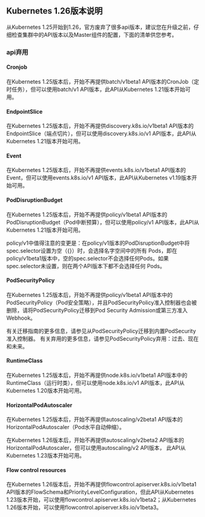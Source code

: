## Kubernetes 1.26版本说明

从Kubernetes 1.25开始到1.26，官方废弃了很多api版本，建议您在升级之前，仔细检查集群中的API版本以及Master组件的配置，下面的清单供您参考。


### api弃用
   
#### Cronjob

在Kubernetes 1.25版本后，开始不再提供batch/v1beta1 API版本的CronJob（定时任务），但可以使用batch/v1 API版本，此API从Kubernetes 1.21版本开始可用。
  
#### EndpointSlice
    
在Kubernetes 1.25版本后，开始不再提供discovery.k8s.io/v1beta1 API版本的EndpointSlice（端点切片），但可以使用discovery.k8s.io/v1 API版本，此API从Kubernetes 1.21版本开始可用。

#### Event

在Kubernetes 1.25版本后，开始不再提供events.k8s.io/v1beta1 API版本的Event，但可以使用events.k8s.io/v1 API版本，此API从Kubernetes v1.19版本开始可用。

#### PodDisruptionBudget

在Kubernetes 1.25版本后，开始不再提供policy/v1beta1 API版本的PodDisruptionBudget（Pod中断预算），但可以使用policy/v1 API版本，此API从Kubernetes 1.21版本开始可用。

policy/v1中值得注意的变更是：在policy/v1版本的PodDisruptionBudget中将spec.selector设置为空（{}）时，会选择名字空间中的所有 Pods，即在policy/v1beta1版本中，空的spec.selector不会选择任何Pods。如果spec.selector未设置，则在两个API版本下都不会选择任何 Pods。

#### PodSecurityPolicy

在Kubernetes 1.25版本后，开始不再提供policy/v1beta1 API版本中的PodSecurityPolicy（Pod安全策略），并且PodSecurityPolicy准入控制器也会被删除，请将PodSecurityPolicy迁移到Pod Security Admission或第三方准入Webhook。

有关迁移指南的更多信息，请参见从PodSecurityPolicy迁移到内置PodSecurity准入控制器。 有关弃用的更多信息，请参见PodSecurityPolicy弃用：过去、现在和未来。

#### RuntimeClass

在Kubernetes 1.25版本后，开始不再提供node.k8s.io/v1beta1 API版本中的RuntimeClass（运行时类），但可以使用node.k8s.io/v1 API版本，此API从Kubernetes 1.20版本开始可用。

#### HorizontalPodAutoscaler

在Kubernetes 1.25版本后，开始不再提供autoscaling/v2beta1 API版本的HorizontalPodAutoscaler（Pod水平自动伸缩）。

在Kubernetes 1.26版本后，开始不再提供autoscaling/v2beta2 API版本的HorizontalPodAutoscaler，但可以使用autoscaling/v2 API版本， 此API从Kubernetes 1.23版本开始可用。

#### Flow control resources

在Kubernetes 1.26版本后，开始不再提供flowcontrol.apiserver.k8s.io/v1beta1 API版本的FlowSchema和PriorityLevelConfiguration，但此API从Kubernetes 1.23版本开始，可以使用flowcontrol.apiserver.k8s.io/v1beta2；从Kubernetes 1.26版本开始，可以使用flowcontrol.apiserver.k8s.io/v1beta3。
